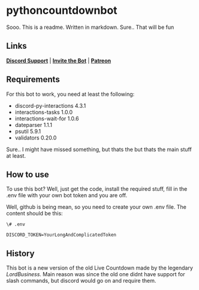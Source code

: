 # pythoncountdownbot

Sooo. This is a readme. Written in markdown. Sure.. That will be fun

## Links

**[Discord Support](https://discord.com/invite/b2fY4z4xBY "Join the support guild!")** | **[Invite the Bot](https://top.gg/bot/710486805836988507)** | **[Patreon](https://www.patreon.com/livecountdownbot)**

## Requirements

For this bot to work, you need at least the following:

- discord-py-interactions 4.3.1
- interactions-tasks 1.0.0
- interactions-wait-for 1.0.6
- dateparser 1.1.1
- psutil 5.9.1
- validators 0.20.0

Sure.. I might have missed something, but thats the but thats the main stuff at least.

## How to use

To use this bot? Well, just get the code, install the required stuff, fill in the .env file with your own bot token and you are off.

Well, github is being mean, so you need to create your own .env file. The content should be this:

```
\# .env

DISCORD_TOKEN=YourLongAndComplicatedToken
```

## History

This bot is a new version of the old Live Countdown made by the legendary _LordBusiness_. Main reason was since the old one didnt have support for slash commands, but discord would go on and require them.
